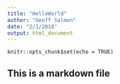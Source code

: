 ```yaml
---
title: "HelloWorld"
author: "Geoff Salmon"
date: "2/1/2018"
output: html_document
---
```


```{r setup, include=FALSE}
knitr::opts_chunk$set(echo = TRUE)
```

## This is a markdown file